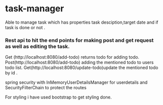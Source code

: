 # task-manager
Able to manage task which has properties task desciption,target date and if task is done or not .
### Rest api to hit the end points for making post and get request as well as editing the task. 
Get (http://localhost:8080/add-todo) returns todo for adding todo.
Post(http://localhost:8080/add-todo) adding the mentioned todo to users todo list.
Get(http://localhost:8080/update-todo)update the mentioned todo by id .






spring security with InMemoryUserDetailsManager for userdetails and SecurityFilterChain to protect the routes






For styling i have used bootstrap to get styling done.


